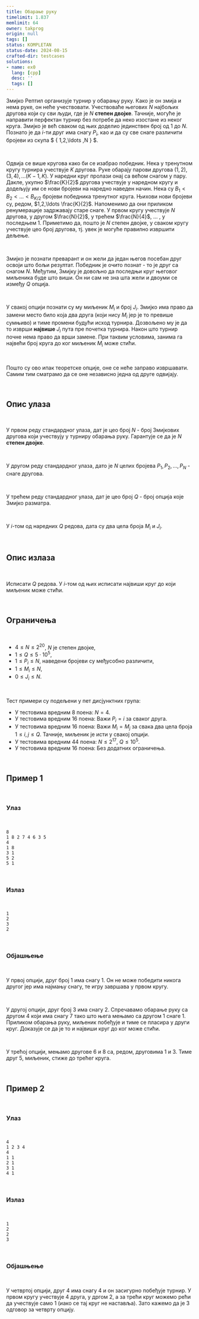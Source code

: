 ```yaml
---
title: Обарање руку
timelimit: 1.837
memlimit: 64
owner: takprog
origin: null
tags: []
status: KOMPLETAN
status-date: 2024-08-15
crafted-dir: testcases
solutions:
- name: ex0
  lang: [cpp]
  desc: ''
  tags: []
---
```


Змијко Рептил организује турнир у обарању руку. Како је он змија и нема руке, он неће учествовати. Учествоваће његових $N$ најбољих другова који су сви људи, где је $N$ **степен двојке**. Тачније, могуће је направити перфектан турнир без потребе да неко изостане из неког круга. Змијко је већ сваком од њих доделио јединствен број од $1$ до $N$. Познато је да $i$-ти друг има снагу $P_i$, као и да су све снаге различити бројеви из скупа $ \{ 1,2,\ldots ,N \} $.

<br>

Одвија се више кругова како би се изабрао победник. Нека у тренутном кругу турнира учествује $K$ другова. Руке обарају парови другова $(1,2),(3,4),\ldots (K-1,K)$. У наредни круг пролази онај са већом снагом у пару. Дакле, укупно $\frac{K}{2}$ другова учествује у наредном кругу и додељују им се нови бројеви на наредно наведен начин. Нека су $B_1 < B_2 < \ldots < B_{K/2}$ бројеви победника тренутног круга. Њихови нови бројеви су, редом, $1,2,\ldots \frac{K}{2}$. Напоменимо да они приликом ренумерације задржавају старе снаге. У првом кругу учествује $N$ другова, у другом $\frac{N}{2}$, у трећем $\frac{N}{4}$, $\ldots$ , у последњем $1$. Приметимо да, пошто је $N$ степен двојке, у сваком кругу учествује цео број другова, тј. увек је могуће правилно извршити дељење.

<br>

Змијко је познати преварант и он жели да један његов посебан друг освоји што бољи резултат. Победник је очито познат - то је друг са снагом $N$. Међутим, Змијку је довољно да последњи круг његовог миљеника буде што виши. Он ни сам не зна шта жели и двоуми се између $Q$ опција.

<br>

У свакој опцији познати су му миљеник $M_i$ и број $J_i$. Змијко има право да замени место било која два друга (који нису $M_i$ јер је то превише сумњиво) и тиме промени будући исход турнира. Дозвољено му је да то изврши **највише** $J_i$ пута пре почетка турнира. Након што турнир почне нема право да врши замене. При таквим условима, занима га највећи број круга до ког миљеник $M_i$ може стићи.

<br>

Пошто су ово ипак теоретске опције, оне се неће заправо извршавати. Самим тим сматрамо да се оне независно једна од друге одвијају.

<br>

## Опис улаза

<br>

У првом реду стандардног улаза, дат је цео број $N$ - број Змијкових другова који учествују у турниру обарања руку. Гарантује се да је $N$ **степен двојке**.

<br>

У другом реду стандардног улаза, дато је $N$ целих бројева $P_1,P_2,\ldots,P_N$ - снаге другова.

<br>

У трећем реду стандардног улаза, дат је цео број $Q$ - број опција које Змијко разматра.

<br>

У $i$-том од наредних $Q$ редова, дата су два цела броја $M_i$ и $J_i$.

<br>

## Опис излаза

<br>

Исписати $Q$ редова. У $i$-том од њих исписати највиши круг до који миљеник може стићи.

<br>
 
## Ограничења

<br>

- $4 \leq N \leq 2^{20}$, $N$ је степен двојке,
- $1 \leq Q \leq 5\cdot 10^5$,
- $1 \leq P_i \leq N$, наведени бројеви су међусобно различити,
- $1 \leq M_i \leq N$,
- $0 \leq J_i \leq N$.

<br>

Тест примери су подељени у пет дисјунктних група:
- У тестовима вредним 8 поена: $N = 4$.
- У тестовима вредним 16 поена: Важи $P_i = i$ за сваког друга.
- У тестовима вредним 16 поена: Важи $M_i = M_j$ за свака два цела броја $1 \leq i,j \leq Q$. Тачније, миљеник је исти у свакој опцији.
- У тестовима вредним 44 поена: $N \leq 2^{17}$, $Q \leq 10^5$.
- У тестовима вредним 16 поена: Без додатних ограничења.

<br>

## Пример 1

<br>

### Улаз

<br>

```
8
1 8 2 7 4 6 3 5
4
1 8
3 1
5 2
5 1
```

<br>

### Излаз

<br>

```
1
2
3
2
```

<br>

### Објашњење

<br>

У првој опцији, друг број $1$ има снагу $1$. Он не може победити никога другог јер има најмању снагу, те игру завршава у првом кругу.

<br>

У другој опцији, друг број $3$ има снагу $2$. Спречавамо обарање руку са другом $4$ који има снагу $7$ тако што њега мењамо са другом $1$ снаге $1$. Приликом обарања руку, миљеник побеђује и тиме се пласира у други круг. Доказује се да је то и највиши круг до ког може стићи.

<br>

У трећој опцији, мењамо другове $6$ и $8$ са, редом, друговима $1$ и $3$. Тиме друг $5$, миљеник, стиже до трећег круга.

<br>

## Пример 2

<br>

### Улаз

<br>

```
4
1 2 3 4
4
1 1
2 1
3 1
4 1
```

<br>

### Излаз

<br>

```
1
2
2
3
```

<br>

### Објашњење

<br>

У четвртој опцији, друг $4$ има снагу $4$ и он засигурно побеђује турнир. У првом кругу учествује $4$ друга, у дргом $2$, а за трећи круг можемо рећи да учествује само $1$ (иако се тај круг не наставља). Зато кажемо да је $3$ одговор за четврту опцију.




